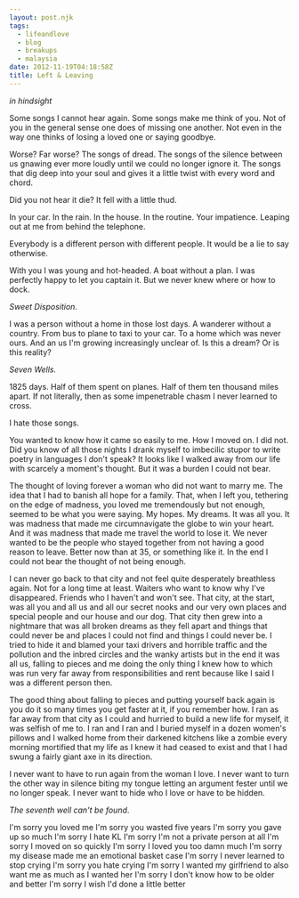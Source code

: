 ```yaml
---
layout: post.njk
tags:
  - lifeandlove
  - blog
  - breakups
  - malaysia
date: 2012-11-19T04:18:58Z
title: Left & Leaving
---
```


_in hindsight_

Some songs I cannot hear again. Some songs make me think of you. Not of you in the general sense one does of missing one another. Not even in the way one thinks of losing a loved one or saying goodbye.

Worse? Far worse? The songs of dread. The songs of the silence between us gnawing ever more loudly until we could no longer ignore it. The songs that dig deep into your soul and gives it a little twist with every word and chord.

Did you not hear it die? It fell with a little thud.

In your car. In the rain. In the house. In the routine. Your impatience. Leaping out at me from behind the telephone.

Everybody is a different person with different people. It would be a lie to say otherwise.

With you I was young and hot-headed. A boat without a plan. I was perfectly happy to let you captain it. But we never knew where or how to dock.

_Sweet Disposition._

I was a person without a home in those lost days. A wanderer without a country. From bus to plane to taxi to your car. To a home which was never ours. And an us I'm growing increasingly unclear of. Is this a dream? Or is this reality?

_Seven Wells._

1825 days. Half of them spent on planes. Half of them ten thousand miles apart. If not literally, then as some impenetrable chasm I never learned to cross.

I hate those songs.

You wanted to know how it came so easily to me. How I moved on. I did not. Did you know of all those nights I drank myself to imbecilic stupor to write poetry in languages I don't speak? It looks like I walked away from our life with scarcely a moment's thought. But it was a burden I could not bear.

The thought of loving forever a woman who did not want to marry me. The idea that I had to banish all hope for a family. That, when I left you, tethering on the edge of madness, you loved me tremendously but not enough, seemed to be what you were saying. My hopes. My dreams. It was all you. It was madness that made me circumnavigate the globe to win your heart. And it was madness that made me travel the world to lose it. We never wanted to be the people who stayed together from not having a good reason to leave. Better now than at 35, or something like it. In the end I could not bear the thought of not being enough.

I can never go back to that city and not feel quite desperately breathless again. Not for a long time at least. Waiters who want to know why I've disappeared. Friends who I haven't and won't see. That city, at the start, was all you and all us and all our secret nooks and our very own places and special people and our house and our dog. That city then grew into a nightmare that was all broken dreams as they fell apart and things that could never be and places I could not find and things I could never be. I tried to hide it and blamed your taxi drivers and horrible traffic and the pollution and the inbred circles and the wanky artists but in the end it was all us, falling to pieces and me doing the only thing I knew how to which was run very far away from responsibilities and rent because like I said I was a different person then.

The good thing about falling to pieces and putting yourself back again is you do it so many times you get faster at it, if you remember how. I ran as far away from that city as I could and hurried to build a new life for myself, it was selfish of me to. I ran and I ran and I buried myself in a dozen women's pillows and I walked home from their darkened kitchens like a zombie every morning mortified that my life as I knew it had ceased to exist and that I had swung a fairly giant axe in its direction.

I never want to have to run again from the woman I love. I never want to turn the other way in silence biting my tongue letting an argument fester until we no longer speak. I never want to hide who I love or have to be hidden.

_The seventh well can't be found_.

I'm sorry you loved me I'm sorry you wasted five years I'm sorry you gave up so much I'm sorry I hate KL I'm sorry I'm not a private person at all I'm sorry I moved on so quickly I'm sorry I loved you too damn much I'm sorry my disease made me an emotional basket case I'm sorry I never learned to stop crying I'm sorry you hate crying I'm sorry I wanted my girlfriend to also want me as much as I wanted her I'm sorry I don't know how to be older and better I'm sorry I wish I'd done a little better
